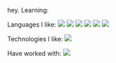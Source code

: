 hey.
Learning:

Languages I like:
<img src="https://cdn.jsdelivr.net/gh/devicons/devicon/icons/python/python-original.svg"/>
<img src="https://cdn.jsdelivr.net/gh/devicons/devicon/icons/typescript/typescript-original.svg"/>
<img src="https://cdn.jsdelivr.net/gh/devicons/devicon/icons/go/go-original.svg"/>
<img src="https://cdn.jsdelivr.net/gh/devicons/devicon/icons/rust/rust-plain.svg"/>
<img src="https://cdn.jsdelivr.net/gh/devicons/devicon/icons/c/c-original.svg"/>
<img src="https://cdn.jsdelivr.net/gh/devicons/devicon/icons/cplusplus/cplusplus-original.svg"/>

Technologies I like:
<img src="https://cdn.jsdelivr.net/gh/devicons/devicon/icons/denojs/denojs-original.svg"/>


Have worked with:
<img src="https://img.icons8.com/color/48/000000/c-sharp-logo.png"/>

